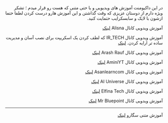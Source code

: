 <div dir="rtl">


در این داکیومنت آموزش های ویدیویی و یا حتی متنی که هست رو قرار میدم ؛ تشکر ویژه دارم از دوستان عزیزی که وقت گذاشتن و این آموزش هارو درست کردن لطفا حتما ازشون با لایک و سابسکرایب حتمایت کنید.




آموزش ویدویی کانال Alisna
[لینک](https://www.youtube.com/watch?v=AFzbnn7SrWc)


آموزش ویدویی کانال IR_TECH که لطف کردن یک اسکریپت برای نصب آسان و مدیریت ساده تر ارایه کردن.
[لینک](https://www.youtube.com/watch?v=1mj1fhA2X6s)


آموزش ویدویی کانال Arash Rauf 
[لینک](https://www.youtube.com/watch?v=TcC-Btxpjk0)


آموزش ویدویی کانال AminiYT 
[لینک](https://www.youtube.com/watch?v=UafuV3qmyX0)


آموزش ویدویی کانال Asanlearncom 
[لینک](https://www.youtube.com/watch?v=yXrXSSKP8ME)

آموزش ویدویی کانال AI Universe
[لینک](https://www.youtube.com/@AIUniversetop)

آموزش ویدویی کانال Elfina Tech
[لینک](https://youtu.be/lkH-IP7-Jag)



آموزش ویدویی کانال Mr Bluepoint
[لینک](https://www.youtube.com/watch?v=E5oyiKVSERE)




***
آموزش متنی سگارو
[لینک](https://telegra.ph/Tips-on-setting-up-a-VPN-server-tunneling-and-applying-configurations-with-iSegaro-09-12)


</div>
